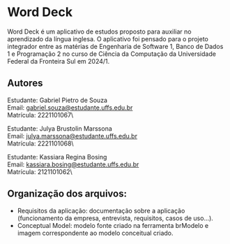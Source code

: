 # Word Deck

Word Deck é um aplicativo de estudos proposto para auxiliar no aprendizado da língua inglesa. O aplicativo foi pensado para o projeto integrador entre as matérias de Engenharia de Software 1, Banco de Dados 1 e Programação 2 no curso de Ciência da Computação da Universidade Federal da Fronteira Sul em 2024/1.

## Autores

Estudante: Gabriel Pietro de Souza\
Email: gabriel.souza@estudante.uffs.edu.br\
Matrícula: 2221101067\

Estudante: Julya Brustolin Marssona\
Email: julya.marssona@estudante.uffs.edu.br\
Matrícula: 2221101068\

Estudante: Kassiara Regina Bosing\
Email: kassiara.bosing@estudante.uffs.edu.br\
Matrícula: 2121101062\

## Organização dos arquivos:

- Requisitos da aplicação: documentação sobre a aplicação (funcionamento da empresa, entrevista, requisitos, casos de uso...).
- Conceptual Model: modelo fonte criado na ferramenta brModelo e imagem correspondente ao modelo conceitual criado.
